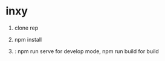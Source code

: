 # inxy

1) clone rep

2) npm install 

3) :
npm run serve for develop mode,
npm run build for build

